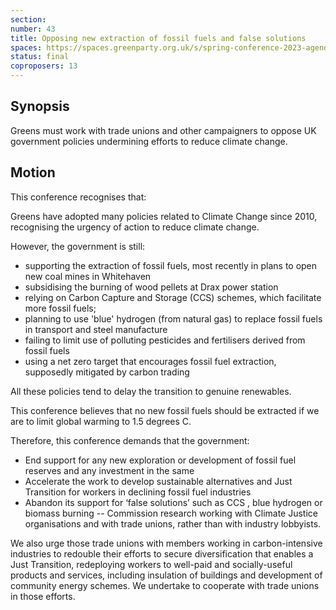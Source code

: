 ```yaml
---
section:
number: 43
title: Opposing new extraction of fossil fuels and false solutions
spaces: https://spaces.greenparty.org.uk/s/spring-conference-2023-agenda-forum/?contentId=119519
status: final
coproposers: 13
---
```

## Synopsis
Greens must work with trade unions and other campaigners to oppose UK government policies undermining efforts to reduce climate change.

## Motion
This conference recognises that:

Greens have adopted many policies related to Climate Change since 2010, recognising the urgency of action to reduce climate change.

However, the government is still:
- supporting the extraction of fossil fuels, most recently in plans to open new coal mines in Whitehaven
- subsidising the burning of wood pellets at Drax power station
- relying on Carbon Capture and Storage (CCS) schemes, which facilitate more fossil fuels;
- planning to use 'blue' hydrogen (from natural gas) to replace fossil fuels in transport and steel manufacture
- failing to limit use of polluting pesticides and fertilisers derived from fossil fuels
- using a net zero target that encourages fossil fuel extraction, supposedly mitigated by carbon trading

All these policies tend to delay the transition to genuine renewables.

This conference believes that no new fossil fuels should be extracted if we are to limit global warming to 1.5 degrees C.

Therefore, this conference demands that the government:

- End support for any new exploration or development of fossil fuel reserves and any investment in the same
- Accelerate the work to develop sustainable alternatives and Just Transition for workers in declining fossil fuel industries
- Abandon its support for ‘false solutions’ such as CCS , blue hydrogen or biomass burning
-- Commission research working with Climate Justice organisations and with trade unions, rather than with industry lobbyists.

We also urge those trade unions with members working in carbon-intensive industries to redouble their efforts to secure diversification that enables a Just Transition, redeploying workers to well-paid and socially-useful products and services, including insulation of buildings and development of community energy schemes.
We undertake to cooperate with trade unions in those efforts.
